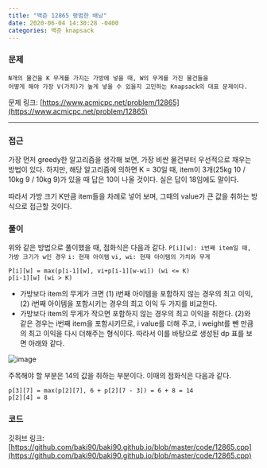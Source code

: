 ```yaml
---
title: "백준 12865 평범한 배낭"
date: 2020-06-04 14:30:28 -0400
categories: 백준 knapsack 
---
```


### 문제
```
N개의 물건을 K 무게를 가지는 가방에 넣을 때, W의 무게를 가진 물건들을
어떻게 해야 가장 V(가치)가 높게 넣을 수 있을지 고민하는 Knapsack의 대표 문제이다.
```
문제 링크: [https://www.acmicpc.net/problem/12865](https://www.acmicpc.net/problem/12865)

---

### 접근

가장 먼저 greedy한 알고리즘을 생각해 보면, 가장 비싼 물건부터 우선적으로 채우는 방법이 있다. 
하지만, 해당 알고리즘에 의하면 K = 30일 때, item이 3개(25kg 10 / 10kg 9 / 10kg 9)가 있을 때 답은 10이 나올 것이다. 실은 답이 18임에도 말이다.

따라서 가방 크기 K만큼 item들을 차례로 넣어 보며, 그때의 value가 큰 값을 취하는 방식으로 접근할 것이다.


### 풀이

위와 같은 방법으로 풀이했을 때, 점화식은 다음과 같다.
`P[i][w]: i번째 item일 때, 가방 크기가 w인 경우`
`i: 현재 아이템` `vi, wi: 현재 아이템의 가치와 무게`
```
P[i][w] = max(p[i-1][w], vi+p[i-1][w-wi]) (wi <= K)
p[i-1][w] (wi > K)
```
- 가방보다 item의 무게가 크면 (1) i번째 아이템을 포함하지 않는 경우의 최고 이익, (2) i번째 아이템을 포함시키는 경우의 최고 이익 두 가지를 비교한다.
- 가방보다 item의 무게가 작으면 포함하지 않는 경우의 최고 이익을 취한다.
(2)와 같은 경우는 i번째 item을 포함시키므로, i value를 더해 주고, i weight를 뺀 만큼의 최고 이익을 다시 더해주는 형식이다. 따라서 이를 바탕으로 생성된 dp 표를 보면 아래와 같다.

![image](https://user-images.githubusercontent.com/30331087/83725746-6a22a680-a67d-11ea-865d-4f4d76e1c08b.png)

주목해야 할 부분은 14의 값을 취하는 부분이다. 이때의 점화식은 다음과 같다.
```
p[3][7] = max(p[2][7], 6 + p[2][7 - 3]) = 6 + 8 = 14
p[2][4] = 8
```


### 코드 
깃허브 링크: [https://github.com/baki90/baki90.github.io/blob/master/code/12865.cpp](https://github.com/baki90/baki90.github.io/blob/master/code/12865.cpp)



[jekyll-docs]: https://jekyllrb.com/docs/home
[jekyll-gh]:   https://github.com/jekyll/jekyll
[jekyll-talk]: https://talk.jekyllrb.com/
